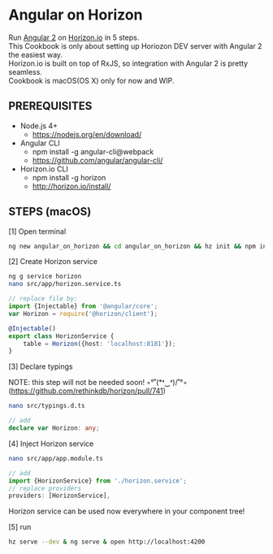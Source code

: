 
Angular on Horizon
==================

Run [Angular 2](https://angular.io/) on [Horizon.io](https://horizon.io/) in 5 steps.  
This Cookbook is only about setting up Horiozon DEV server with Angular 2 the easiest way.  
Horizon.io is built on top of RxJS, so integration with Angular 2 is pretty seamless.  
Cookbook is macOS(OS X) only for now and WIP.

PREREQUISITES
-------------
- Node.js 4+
    - https://nodejs.org/en/download/
- Angular CLI
    - npm install -g angular-cli@webpack
    - https://github.com/angular/angular-cli/
- Horizon.io CLI
    - npm install -g horizon
    - http://horizon.io/install/

STEPS (macOS)
-------------
[1] Open terminal

```bash 
ng new angular_on_horizon && cd angular_on_horizon && hz init && npm install && npm install @horizon/client --save
```

[2] Create Horizon service
    
```bash
ng g service horizon
nano src/app/horizon.service.ts
```

```typescript
// replace file by:
import {Injectable} from '@angular/core';
var Horizon = require('@horizon/client');

@Injectable()
export class HorizonService {
    table = Horizon({host: 'localhost:8181'});
}
```


[3] Declare typings

NOTE: this step will not be needed soon! ◦°˚\(*❛‿❛)/˚°◦ (https://github.com/rethinkdb/horizon/pull/741)

```bash
nano src/typings.d.ts
```

```typescript
// add
declare var Horizon: any;
```


[4] Inject Horizon service

```bash
nano src/app/app.module.ts
```

```typescript
// add
import {HorizonService} from './horizon.service';
// replace providers
providers: [HorizonService],
```

Horizon service can be used now everywhere in your component tree!

[5] run

```bash
hz serve --dev & ng serve & open http://localhost:4200
```